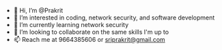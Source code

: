- 👋 Hi, I’m @Prakrit
- 👀 I’m interested in coding, network security, and software development 
- 🌱 I’m currently learning network security 
- 💞️ I’m looking to collaborate on the same skills I'm up to
- 📫 Reach me at 9664385606 or sriprakrit@gmail.com

<!---
Swarnsri/Swarnsri is a ✨ special ✨ repository because its `README.md` (this file) appears on your GitHub profile.
You can click the Preview link to take a look at your changes.
--->
